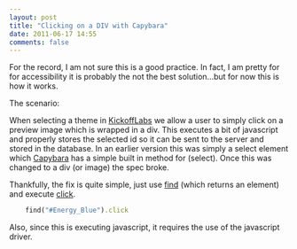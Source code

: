 ```yaml
---
layout: post
title: "Clicking on a DIV with Capybara"
date: 2011-06-17 14:55
comments: false
---
```


For the record, I am not sure this is a good practice. In fact, I am pretty for for accessibility it is probably the not the best solution...but for now this is how it works. 

The scenario: 

When selecting a theme in [KickoffLabs](http://www.kickofflabs.com) we allow a user to simply click on a preview image which is wrapped in a div. This executes a bit of javascript and properly stores the selected id so it can be sent to the server and stored in the database. In an earlier version this was simply a select element which [Capybara](https://github.com/jnicklas/capybara) has a simple built in method for (select). Once this was changed to a div (or image) the spec broke. 

Thankfully, the fix is quite simple, just use [find](http://rubydoc.info/github/jnicklas/capybara/master/Capybara/Node/Finders#find-instance_method) (which returns an element) and execute [click](http://rubydoc.info/github/jnicklas/capybara/master/Capybara/Node/Element#click-instance_method). 

``` ruby
	find("#Energy_Blue").click 
```

Also, since this is executing javascript, it requires the use of the javascript driver. 
